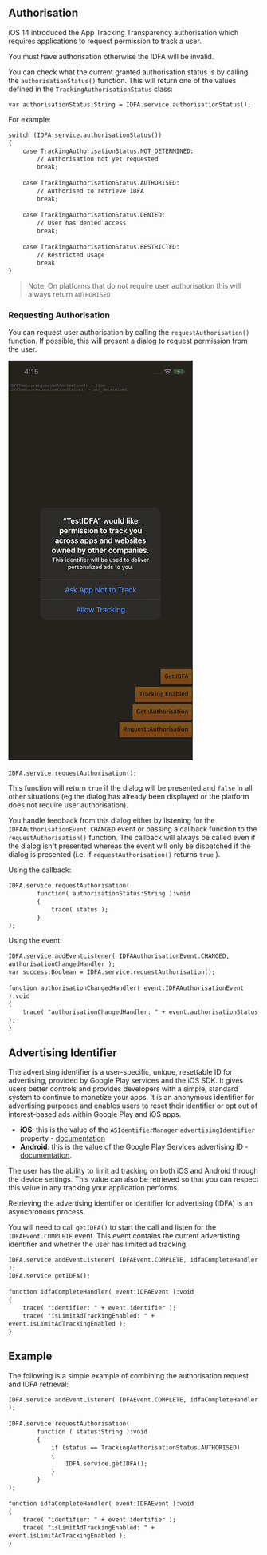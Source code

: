 

## Authorisation

iOS 14 introduced the App Tracking Transparency authorisation which requires applications to request permission to track a user.

You must have authorisation otherwise the IDFA will be invalid.


You can check what the current granted authorisation status is by calling the `authorisationStatus()` function. This will return one of the values defined in the `TrackingAuthorisationStatus` class:

```as3
var authorisationStatus:String = IDFA.service.authorisationStatus();
```

For example:

```as3
switch (IDFA.service.authorisationStatus())
{
    case TrackingAuthorisationStatus.NOT_DETERMINED:
        // Authorisation not yet requested
        break;

    case TrackingAuthorisationStatus.AUTHORISED:
        // Authorised to retrieve IDFA
        break; 

    case TrackingAuthorisationStatus.DENIED:
        // User has denied access
        break;

    case TrackingAuthorisationStatus.RESTRICTED:
        // Restricted usage
        break
}
```

>
> Note: On platforms that do not require user authorisation this will always return `AUTHORISED`
>

### Requesting Authorisation

You can request user authorisation by calling the `requestAuthorisation()` function. If possible, this will present a dialog to request permission from the user.

![](images/ios_authorisation_dialog.png)


```as3
IDFA.service.requestAuthorisation();
```

This function will return `true` if the dialog will be presented and `false` in all other situations (eg the dialog has already been displayed or the platform does not require user authorisation). 


You handle feedback from this dialog either by listening for the `IDFAAuthorisationEvent.CHANGED` event or passing a callback function to the `requestAuthorisation()` function. The callback will always be called even if the dialog isn't presented whereas the event will only be dispatched if the dialog is presented (i.e. if `requestAuthorisation()` returns `true` ).

Using the callback:

```as3
IDFA.service.requestAuthorisation(
        function( authorisationStatus:String ):void
        {
            trace( status );
        }
);
```

Using the event:

```as3
IDFA.service.addEventListener( IDFAAuthorisationEvent.CHANGED, authorisationChangedHandler );
var success:Boolean = IDFA.service.requestAuthorisation();

function authorisationChangedHandler( event:IDFAAuthorisationEvent ):void
{
    trace( "authorisationChangedHandler: " + event.authorisationStatus );
}
```



## Advertising Identifier

The advertising identifier is a user-specific, unique, resettable ID for advertising, provided by Google Play services and the iOS SDK. It gives users better controls and provides developers with a simple, standard system to continue to monetize your apps. It is an anonymous identifier for advertising purposes and enables users to reset their identifier or opt out of interest-based ads within Google Play and iOS apps.

- **iOS**: this is the value of the `ASIdentifierManager` `advertisingIdentifier` property - <a href="http://developer.apple.com/documentation/adsupport/asidentifiermanager">documentation</a>
- **Android**: this is the value of the Google Play Services advertising ID - <a href="http://developers.google.com/android/reference/com/google/android/gms/ads/identifier/AdvertisingIdClient">documentation</a>.


The user has the ability to limit ad tracking on both iOS and Android through the device settings. This value can also be retrieved so that you can respect this value in any tracking your application performs.


Retrieving the advertising identifier or identifier for advertising (IDFA) is an asynchronous process.

You will need to call `getIDFA()` to start the call and listen for the `IDFAEvent.COMPLETE` event. This event contains the current advertisting identifier and whether the user has limited ad tracking.


```as3
IDFA.service.addEventListener( IDFAEvent.COMPLETE, idfaCompleteHandler );
IDFA.service.getIDFA();

function idfaCompleteHandler( event:IDFAEvent ):void
{
    trace( "identifier: " + event.identifier );
    trace( "isLimitAdTrackingEnabled: " + event.isLimitAdTrackingEnabled );
}
```





## Example

The following is a simple example of combining the authorisation request and IDFA retrieval:

```as3
IDFA.service.addEventListener( IDFAEvent.COMPLETE, idfaCompleteHandler );

IDFA.service.requestAuthorisation(
        function ( status:String ):void 
        {
            if (status == TrackingAuthorisationStatus.AUTHORISED)
            {
                IDFA.service.getIDFA();
            }
        }
);

function idfaCompleteHandler( event:IDFAEvent ):void
{
	trace( "identifier: " + event.identifier );
    trace( "isLimitAdTrackingEnabled: " + event.isLimitAdTrackingEnabled );
}
```


